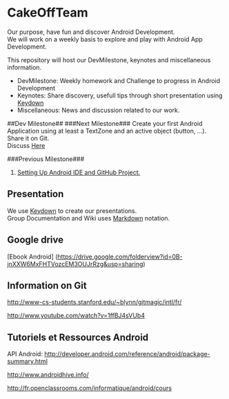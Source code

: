CakeOffTeam
===========
Our purpose, have fun and discover Android Development.  
We will work on a weekly basis to explore and play with Android App Development.  

This repository will host our DevMilestone, keynotes and miscellaneous information.
  * DevMilestone: Weekly homework and Challenge to progress in Android Development
  * Keynotes: Share discovery, usefull tips through short presentation using [Keydown](https://github.com/infews/keydown/blob/master/README.md) 
  * Miscellaneous: News and discussion related to our work.


##Dev Milestone##
###Next Milestone###
Create your first Android Application using at least a TextZone and an active object (button, ...).  
Share it on Git.  
Discuss [Here](https://github.com/CakeOffTeam/Welcome/issues?milestone=2&state=open)

###Previous Milestone###
1. [Setting Up Android IDE and GitHub Project.](https://github.com/CakeOffTeam/Welcome/issues?milestone=1&state=open)


## Presentation

We use [Keydown](https://github.com/infews/keydown/blob/master/README.md) to create our presentations.  
Group Documentation and Wiki uses [Markdown](http://fr.wikipedia.org/wiki/Markdown) notation.

## Google drive
[Ebook Android] (https://drive.google.com/folderview?id=0B-jnXXW6MxFHTVozcEM3OUJrRzg&usp=sharing)


## Information on Git

http://www-cs-students.stanford.edu/~blynn/gitmagic/intl/fr/

http://www.youtube.com/watch?v=1ffBJ4sVUb4

## Tutoriels et Ressources Android
API Android: http://developer.android.com/reference/android/package-summary.html  

http://www.androidhive.info/

http://fr.openclassrooms.com/informatique/android/cours
